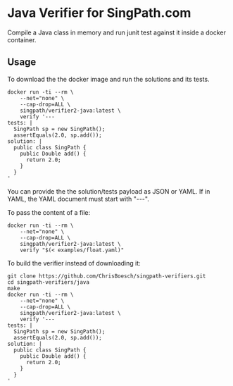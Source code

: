 # Java Verifier for SingPath.com

Compile a Java class in memory and run junit test against it inside a docker
container.

## Usage

To download the the docker image and run the solutions and its tests.

```shell
docker run -ti --rm \
	--net="none" \
	--cap-drop=ALL \
	singpath/verifier2-java:latest \
	verify '---
tests: |
  SingPath sp = new SingPath();
  assertEquals(2.0, sp.add());
solution: |
  public class SingPath {
    public Double add() {
      return 2.0;
    }
  }
'
```

You can provide the the solution/tests payload as JSON or YAML. If in YAML, the
YAML document must start with "---".

To pass the content of a file:
```shell
docker run -ti --rm \
	--net="none" \
	--cap-drop=ALL \
	singpath/verifier2-java:latest \
	verify "$(< examples/float.yaml)"
```

To build the verifier instead of downloading it:
```shell
git clone https://github.com/ChrisBoesch/singpath-verifiers.git
cd singpath-verifiers/java
make
docker run -ti --rm \
	--net="none" \
	--cap-drop=ALL \
	singpath/verifier2-java:latest \
	verify '---
tests: |
  SingPath sp = new SingPath();
  assertEquals(2.0, sp.add());
solution: |
  public class SingPath {
    public Double add() {
      return 2.0;
    }
  }
'
```